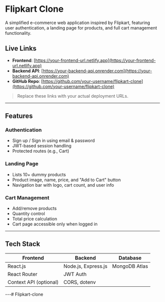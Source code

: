 # Flipkart Clone

A simplified e-commerce web application inspired by Flipkart, featuring user authentication, a landing page for products, and full cart management functionality.

## Live Links

- **Frontend**: [https://your-frontend-url.netlify.app](https://your-frontend-url.netlify.app)
- **Backend API**: [https://your-backend-api.onrender.com](https://your-backend-api.onrender.com)
- **GitHub Repo**: [https://github.com/your-username/flipkart-clone](https://github.com/your-username/flipkart-clone)

> Replace these links with your actual deployment URLs.

---

## Features

### Authentication
- Sign up / Sign in using email & password
- JWT-based session handling
- Protected routes (e.g., Cart)

### Landing Page
- Lists 10+ dummy products
- Product image, name, price, and "Add to Cart" button
- Navigation bar with logo, cart count, and user info

### Cart Management
- Add/remove products
- Quantity control
- Total price calculation
- Cart page accessible only when logged in

---

## Tech Stack

| Frontend      | Backend        | Database     |
|---------------|----------------|--------------|
| React.js      | Node.js, Express.js | MongoDB Atlas |
| React Router  | JWT Auth       |              |
| Context API (optional) | CORS, dotenv |              |

---#   F l i p k a r t - c l o n e  
 
